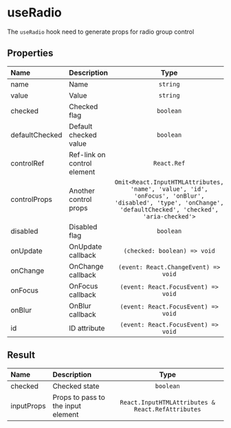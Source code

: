 # useRadio

The `useRadio` hook need to generate props for radio group control

## Properties

| Name           | Description                 |                                                                            Type                                                                            | Default |
| :------------- | :-------------------------- | :--------------------------------------------------------------------------------------------------------------------------------------------------------: | :-----: |
| name           | Name                        |                                                                          `string`                                                                          |         |
| value          | Value                       |                                                                          `string`                                                                          |         |
| checked        | Checked flag                |                                                                         `boolean`                                                                          |         |
| defaultChecked | Default checked value       |                                                                         `boolean`                                                                          |         |
| controlRef     | Ref-link on control element |                                                                        `React.Ref`                                                                         |         |
| controlProps   | Another control props       | `Omit<React.InputHTMLAttributes, 'name', 'value', 'id', 'onFocus', 'onBlur', 'disabled', 'type', 'onChange', 'defaultChecked', 'checked', 'aria-checked'>` |         |
| disabled       | Disabled flag               |                                                                         `boolean`                                                                          |         |
| onUpdate       | OnUpdate callback           |                                                                `(checked: boolean) => void`                                                                |         |
| onChange       | OnChange callback           |                                                            `(event: React.ChangeEvent) => void`                                                            |         |
| onFocus        | OnFocus callback            |                                                            `(event: React.FocusEvent) => void`                                                             |         |
| onBlur         | OnBlur callback             |                                                            `(event: React.FocusEvent) => void`                                                             |         |
| id             | ID attribute                |                                                            `(event: React.FocusEvent) => void`                                                             |         |

## Result

| Name       | Description                        |                       Type                        |
| :--------- | :--------------------------------- | :-----------------------------------------------: |
| checked    | Checked state                      |                     `boolean`                     |
| inputProps | Props to pass to the input element | `React.InputHTMLAttributes & React.RefAttributes` |
